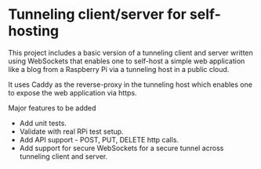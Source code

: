 # Tunneling client/server for self-hosting

This project includes a basic version of a tunneling client and server written using WebSockets that enables one to self-host a simple web application like a blog from a Raspberry Pi via a tunneling host in a public cloud.

It uses Caddy as the reverse-proxy in the tunneling host which enables one to expose the web application via https.

Major features to be added
- Add unit tests.
- Validate with real RPi test setup.
- Add API support - POST, PUT, DELETE http calls.
- Add support for secure WebSockets for a secure tunnel across tunneling client and server.
